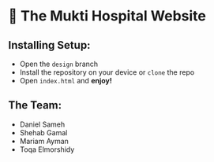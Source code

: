 # 🏥 The Mukti Hospital Website
## Installing Setup:

- Open the `design` branch
- Install the repository on your device or `clone` the repo
- Open `index.html` and **enjoy!**

## The Team:
- Daniel Sameh
- Shehab Gamal
- Mariam Ayman
- Toqa Elmorshidy
